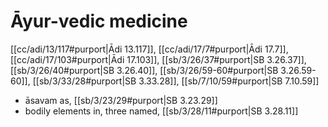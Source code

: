 # Āyur-vedic medicine

[[cc/adi/13/117#purport|Ādi 13.117]], [[cc/adi/17/7#purport|Ādi 17.7]], [[cc/adi/17/103#purport|Ādi 17.103]], [[sb/3/26/37#purport|SB 3.26.37]], [[sb/3/26/40#purport|SB 3.26.40]], [[sb/3/26/59-60#purport|SB 3.26.59-60]], [[sb/3/33/28#purport|SB 3.33.28]], [[sb/7/10/59#purport|SB 7.10.59]]

* āsavam as, [[sb/3/23/29#purport|SB 3.23.29]]
* bodily elements in, three named, [[sb/3/28/11#purport|SB 3.28.11]]
